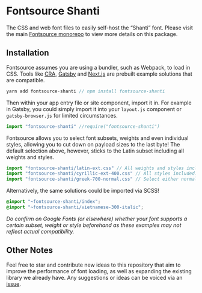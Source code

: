 # Fontsource Shanti

The CSS and web font files to easily self-host the “Shanti” font. Please visit the main [Fontsource monorepo](https://github.com/DecliningLotus/fontsource) to view more details on this package.

## Installation

Fontsource assumes you are using a bundler, such as Webpack, to load in CSS. Tools like [CRA](https://create-react-app.dev/), [Gatsby](https://www.gatsbyjs.org/) and [Next.js](https://nextjs.org/) are prebuilt example solutions that are compatible.

```javascript
yarn add fontsource-shanti // npm install fontsource-shanti
```

Then within your app entry file or site component, import it in. For example in Gatsby, you could simply import it into your `layout.js` component or `gatsby-browser.js` for limited circumstances.

```javascript
import "fontsource-shanti" //require("fontsource-shanti")
```

Fontsource allows you to select font subsets, weights and even individual styles, allowing you to cut down on payload sizes to the last byte! The default selection above, however, sticks to the Latin subset including all weights and styles.

```javascript
import "fontsource-shanti/latin-ext.css" // All weights and styles included.
import "fontsource-shanti/cyrillic-ext-400.css" // All styles included.
import "fontsource-shanti/greek-700-normal.css" // Select either normal or italic.
```

Alternatively, the same solutions could be imported via SCSS!

```scss
@import "~fontsource-shanti/index";
@import "~fontsource-shanti/vietnamese-300-italic";
```

_Do confirm on Google Fonts (or elsewhere) whether your font supports a certain subset, weight or style beforehand as these examples may not reflect actual compatibility._

## Other Notes

Feel free to star and contribute new ideas to this repository that aim to improve the performance of font loading, as well as expanding the existing library we already have. Any suggestions or ideas can be voiced via an [issue](https://github.com/DecliningLotus/fontsource/issues).
